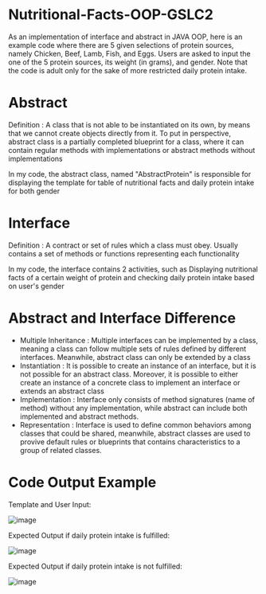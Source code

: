 # Nutritional-Facts-OOP-GSLC2
As an implementation of interface and abstract in JAVA OOP, here is an example code where there are 5 given selections of protein sources, namely Chicken, Beef, Lamb, Fish, and Eggs. Users are asked to input the one of the 5 protein sources, its weight (in grams), and gender. Note that the code is adult only for the sake of more restricted daily protein intake. 

# Abstract 
Definition : A class that is not able to be instantiated on its own, by means that we cannot create objects directly from it.
To put in perspective, abstract class is a partially completed blueprint for a class, where it can contain regular methods with implementations or abstract methods without implementations

In my code, the abstract class, named "AbstractProtein" is responsible for displaying the template for table of nutritional facts and daily protein intake for both gender

# Interface
Definition : A contract or set of rules which a class must obey. 
Usually contains a set of methods or functions representing each functionality

In my code, the interface contains 2 activities, such as 
Displaying nutritional facts of a certain weight of protein
and checking daily protein intake based on user's gender

# Abstract and Interface Difference
- Multiple Inheritance : Multiple interfaces can be implemented by a class, meaning a class can follow multiple sets of rules defined by different interfaces. Meanwhile, abstract class can only be extended by a class
- Instantiation : It is possible to create an instance of an interface, but it is not possible for an abstract class. Moreover, it is possible to either create an instance of a concrete class to implement an interface or extends an abstract class
- Implementation : Interface only consists of method signatures (name of method) without any implementation, while abstract can include both implemented and abstract methods.
- Representation : Interface is used to define common behaviors among classes that could be shared, meanwhile, abstract classes are used to provive default rules or blueprints that contains characteristics to a group of related classes. 

# Code Output Example

Template and User Input: 

![image](https://github.com/fatpiggu9/Nutritional-Facts-OOP-GSLC2/assets/127531908/0f194fcc-097a-46f6-9993-05244ae2f4af)



Expected Output if daily protein intake is fulfilled: 

![image](https://github.com/fatpiggu9/Nutritional-Facts-OOP-GSLC2/assets/127531908/9aaa3948-c1b0-4ed1-b435-7ad47a4058e7)



Expected Output if daily protein intake is not fulfilled:

![image](https://github.com/fatpiggu9/Nutritional-Facts-OOP-GSLC2/assets/127531908/1efe4039-25a3-4347-8132-338fd7b617f5)
